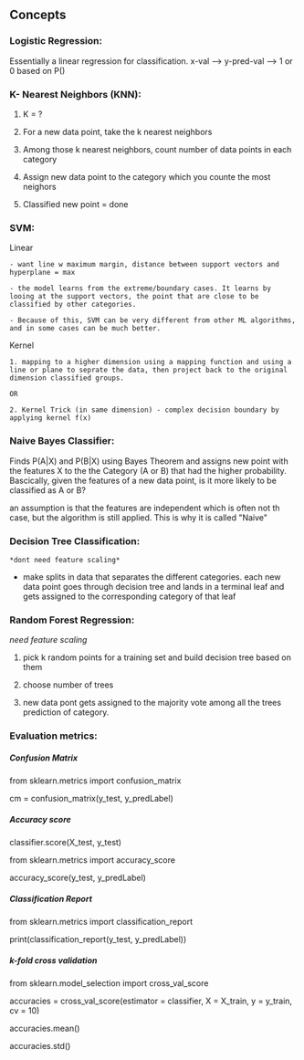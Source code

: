 ## Concepts

### Logistic Regression:

  Essentially a linear regression for classification. x-val --> y-pred-val --> 1 or 0 based on P()
  
### K- Nearest Neighbors (KNN):

  1. K = ?
  
  2. For a new data point, take the k nearest neighbors
  
  3. Among those k nearest neighbors, count number of data points in each category
  
  4. Assign new data point to the category which you counte the most neighors
  
  5. Classified new point = done

### SVM:

  Linear
      
    - want line w maximum margin, distance between support vectors and hyperplane = max
       
    - the model learns from the extreme/boundary cases. It learns by looing at the support vectors, the point that are close to be classified by other categories.
       
    - Because of this, SVM can be very different from other ML algorithms, and in some cases can be much better.
       
  Kernel
  
    1. mapping to a higher dimension using a mapping function and using a line or plane to seprate the data, then project back to the original dimension classified groups.
    
    OR
    
    2. Kernel Trick (in same dimension) - complex decision boundary by applying kernel f(x) 

### Naive Bayes Classifier:

  Finds P(A|X) and P(B|X) using Bayes Theorem and assigns new point with the features X to the the Category (A or B) that had the higher probability. Bascically, given the features of a new data point, is it more likely to be classified as A or B? 
  
  an assumption is that the features are independent which is often not th case, but the algorithm is still applied. This is why it is called "Naive"

### Decision Tree Classification:

    *dont need feature scaling*
    
  - make splits in data that separates the different categories. each new data point goes through decision tree and lands in a terminal leaf and gets assigned to the corresponding category of that leaf


### Random Forest Regression:

 *need feature scaling*

  1.  pick k random points for a training set and build decision tree based on them
  
  2. choose number of trees
  
  3. new data pont gets assigned to the majority vote among all the trees prediction of category.
  
### Evaluation metrics:

##### Confusion Matrix

from sklearn.metrics import confusion_matrix

cm = confusion_matrix(y_test, y_predLabel)

##### Accuracy score

classifier.score(X_test, y_test)

from sklearn.metrics import accuracy_score

accuracy_score(y_test, y_predLabel)

##### Classification Report

from sklearn.metrics import classification_report

print(classification_report(y_test, y_predLabel))

##### k-fold cross validation

from sklearn.model_selection import cross_val_score

accuracies = cross_val_score(estimator = classifier, X = X_train, y = y_train, cv = 10)

accuracies.mean()

accuracies.std()

